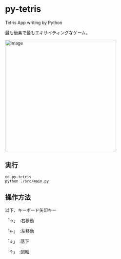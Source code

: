 # py-tetris
Tetris App writing by Python

最も簡素で最もエキサイティングなゲーム。

<img width="364" alt="image" src="https://github.com/somen0101/py-tetris/assets/44900370/1d042060-bbef-4373-88d3-8ba0f2fdcd11">

## 実行
```
cd py-tetris
python ./src/main.py
```
## 操作方法
以下、キーボード矢印キー

「→」　:右移動

「←」　:左移動

「↓」　:落下

「↑」　:回転
